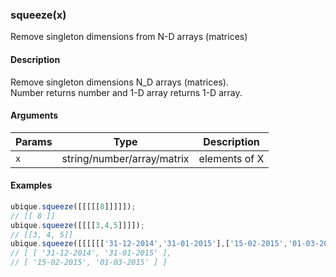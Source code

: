 ### squeeze(x)

Remove singleton dimensions from N-D arrays (matrices)


#### Description

Remove singleton dimensions N_D arrays (matrices).  
Number returns number and 1-D array returns 1-D array.  



#### Arguments

|Params|Type|Description
|---------|----|-----------
|`x` | string/number/array/matrix |  elements of X


#### Examples

```js
ubique.squeeze([[[[[8]]]]]);
// [[ 8 ]]
ubique.squeeze([[[[3,4,5]]]]);
// [[3, 4, 5]]
ubique.squeeze([[[[[['31-12-2014','31-01-2015'],['15-02-2015','01-03-2015']]]]]]);
// [ [ '31-12-2014', '31-01-2015' ],
// [ '15-02-2015', '01-03-2015' ] ]
```

